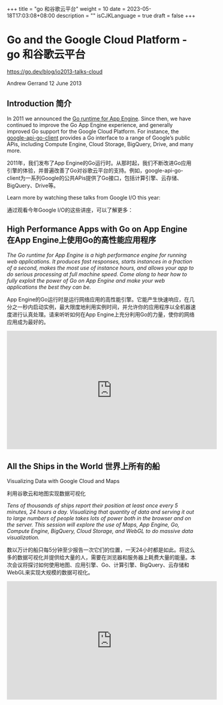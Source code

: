 +++
title = "go 和谷歌云平台"
weight = 10
date = 2023-05-18T17:03:08+08:00
description = ""
isCJKLanguage = true
draft = false
+++

# Go and the Google Cloud Platform - go 和谷歌云平台

https://go.dev/blog/io2013-talks-cloud

Andrew Gerrand
12 June 2013

## Introduction 简介

In 2011 we announced the [Go runtime for App Engine](https://developers.google.com/appengine/docs/go/overview). Since then, we have continued to improve the Go App Engine experience, and generally improved Go support for the Google Cloud Platform. For instance, the [google-api-go-client](http://code.google.com/p/google-api-go-client) provides a Go interface to a range of Google’s public APis, including Compute Engine, Cloud Storage, BigQuery, Drive, and many more.

2011年，我们发布了App Engine的Go运行时。从那时起，我们不断改进Go应用引擎的体验，并普遍改善了Go对谷歌云平台的支持。例如，google-api-go-client为一系列Google的公共APis提供了Go接口，包括计算引擎、云存储、BigQuery、Drive等。

Learn more by watching these talks from Google I/O this year:

通过观看今年Google I/O的这些讲座，可以了解更多：

## High Performance Apps with Go on App Engine 在App Engine上使用Go的高性能应用程序

*The Go runtime for App Engine is a high performance engine for* *running web applications. It produces fast responses,* *starts instances in a fraction of a second, makes the most use* *of instance hours, and allows your app to do serious processing* *at full machine speed.* *Come along to hear how to fully exploit the power of Go on App* *Engine and make your web applications the best they can be.*

App Engine的Go运行时是运行网络应用的高性能引擎。它能产生快速响应，在几分之一秒内启动实例，最大限度地利用实例时间，并允许你的应用程序以全机器速度进行认真处理。请来听听如何在App Engine上充分利用Go的力量，使你的网络应用成为最好的。

<iframe src="https://www.youtube.com/embed/fc25ihfXhbg" width="560" height="315" frameborder="0" allowfullscreen="" mozallowfullscreen="" webkitallowfullscreen="" style="box-sizing: border-box;"></iframe>

## All the Ships in the World 世界上所有的船

Visualizing Data with Google Cloud and Maps

利用谷歌云和地图实现数据可视化

*Tens of thousands of ships report their position at least once* *every 5 minutes, 24 hours a day.* *Visualizing that quantity of data and serving it out to large* *numbers of people takes lots of power both in the browser and on the server.* *This session will explore the use of Maps,* *App Engine, Go, Compute Engine, BigQuery, Cloud Storage,* *and WebGL to do massive data visualization.*

数以万计的船只每5分钟至少报告一次它们的位置，一天24小时都是如此。将这么多的数据可视化并提供给大量的人，需要在浏览器和服务器上耗费大量的能量。本次会议将探讨如何使用地图、应用引擎、Go、计算引擎、BigQuery、云存储和WebGL来实现大规模的数据可视化。

<iframe src="https://www.youtube.com/embed/MT7cd4M9vzs" width="560" height="315" frameborder="0" allowfullscreen="" mozallowfullscreen="" webkitallowfullscreen="" style="box-sizing: border-box;"></iframe>
